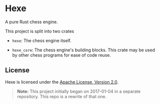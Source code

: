 # Hexe

A pure Rust chess engine.

This project is split into two crates

- `hexe`: The chess engine itself.

- `hexe_core`: The chess engine's building blocks. This crate may be used by
other chess programs for ease of code reuse.

## License

Hexe is licensed under the [Apache License, Version 2.0][license-apache].

[license-apache]: https://www.apache.org/licenses/LICENSE-2.0

> **Note:** This project initially began on 2017-01-04 in a separate repository.
> This repo is a rewrite of that one.
